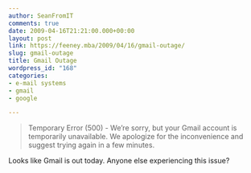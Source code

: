 ```yaml
---
author: SeanFromIT
comments: true
date: 2009-04-16T21:21:00.000+00:00
layout: post
link: https://feeney.mba/2009/04/16/gmail-outage/
slug: gmail-outage
title: Gmail Outage
wordpress_id: "168"
categories:
- e-mail systems
- gmail
- google

---
```

<blockquote>Temporary Error (500) - We’re sorry, but your Gmail account is temporarily unavailable. We apologize for the inconvenience and suggest trying again in a few minutes.</blockquote>

Looks like Gmail is out today. Anyone else experiencing this issue?